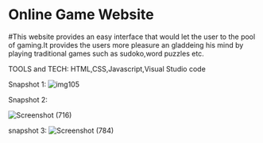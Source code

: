# Online Game Website
#This website provides an easy interface that would let the user to the pool of gaming.It provides the users more pleasure an gladdeing his mind by playing traditional games such as sudoko,word puzzles etc.

TOOLS and TECH: HTML,CSS,Javascript,Visual Studio code

Snapshot 1:
![img105](https://user-images.githubusercontent.com/62588358/109386655-1f8b3d80-7922-11eb-82ae-0cb4ab7ee25a.png)

Snapshot 2:

![Screenshot (716)](https://user-images.githubusercontent.com/62588358/111177338-224b8b00-85d0-11eb-99d0-66fb78e28a01.png)

snapshot 3:
![Screenshot (784)](https://user-images.githubusercontent.com/62588358/113962969-5ff5a980-9846-11eb-96fe-7c2a0bb0ec6f.png)

